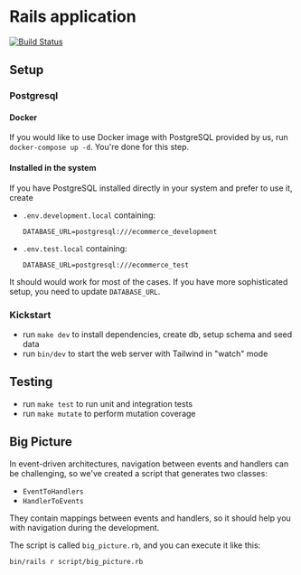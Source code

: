 # Rails application

[![Build Status](https://github.com/RailsEventStore/cqrs-es-sample-with-res/workflows/rails_application/badge.svg)](https://github.com/RailsEventStore/cqrs-es-sample-with-res/actions/workflows/rails_application.yml)

## Setup

### Postgresql

#### Docker

If you would like to use Docker image with PostgreSQL provided by us,
run `docker-compose up -d`. You're done for this step.

#### Installed in the system

If you have PostgreSQL installed directly in your system and prefer
to use it, create

- `.env.development.local`
  containing:

  ```
  DATABASE_URL=postgresql:///ecommerce_development
  ```

* `.env.test.local` containing:

  ```
  DATABASE_URL=postgresql:///ecommerce_test
  ```

It should would work for most of the cases. If you have more sophisticated setup,
you need to update `DATABASE_URL`.

### Kickstart

- run `make dev` to install dependencies, create db, setup schema and seed data
- run `bin/dev` to start the web server with Tailwind in "watch" mode

## Testing

- run `make test` to run unit and integration tests
- run `make mutate` to perform mutation coverage

## Big Picture

In event-driven architectures, navigation between events and handlers can be 
challenging, so we've created a script that generates two classes:

- `EventToHandlers`
- `HandlerToEvents`

They contain mappings between events and handlers, so it should help you with 
navigation during the development.

The script is called `big_picture.rb`, and you can execute it like this:

```shell
bin/rails r script/big_picture.rb
```